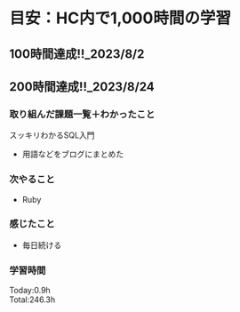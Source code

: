 # 目安：HC内で1,000時間の学習
## 100時間達成!!_2023/8/2<br>
## 200時間達成!!_2023/8/24<br>

### 取り組んだ課題一覧＋わかったこと

スッキリわかるSQL入門
- 用語などをブログにまとめた

### 次やること
- Ruby
### 感じたこと
- 毎日続ける
### 学習時間
Today:0.9h<br>
Total:246.3h
